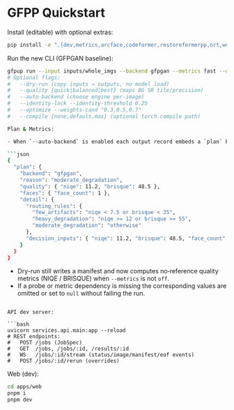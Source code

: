 # GFPP Quickstart

Install (editable) with optional extras:

```bash
pip install -e ".[dev,metrics,arcface,codeformer,restoreformerpp,ort,web]"
```

Run the new CLI (GFPGAN baseline):

```bash
gfpup run --input inputs/whole_imgs --backend gfpgan --metrics fast --output out/
# Optional flags:
#   --dry-run (copy inputs → outputs, no model load)
#   --quality {quick|balanced|best} (maps BG SR tile/precision)
#   --auto-backend (choose engine per-image)
#   --identity-lock --identity-threshold 0.25
#   --optimize --weights-cand "0.3,0.5,0.7"
#   --compile {none,default,max} (optional torch.compile path)

Plan & Metrics:

- When `--auto-backend` is enabled each output record embeds a `plan` block:

```json
{
  "plan": {
    "backend": "gfpgan",
    "reason": "moderate_degradation",
    "quality": { "niqe": 11.2, "brisque": 48.5 },
    "faces": { "face_count": 1 },
    "detail": {
      "routing_rules": {
        "few_artifacts": "niqe < 7.5 or brisque < 35",
        "heavy_degradation": "niqe >= 12 or brisque >= 55",
        "moderate_degradation": "otherwise"
      },
      "decision_inputs": { "niqe": 11.2, "brisque": 48.5, "face_count": 1 }
    }
  }
}
```

- Dry-run still writes a manifest and now computes no‑reference quality metrics (NIQE / BRISQUE) when `--metrics` is not `off`.
- If a probe or metric dependency is missing the corresponding values are omitted or set to `null` without failing the run.
```

API dev server:

```bash
uvicorn services.api.main:app --reload
# REST endpoints:
#   POST /jobs (JobSpec)
#   GET  /jobs, /jobs/:id, /results/:id
#   WS   /jobs/:id/stream (status/image/manifest/eof events)
#   POST /jobs/:id/rerun (overrides)
```

Web (dev):

```bash
cd apps/web
pnpm i
pnpm dev
```

